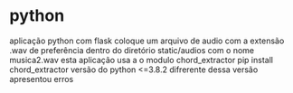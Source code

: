 # python
aplicação python com flask
coloque um arquivo de audio com a extensão .wav de preferência dentro do diretório static/audios  com o nome musica2.wav
esta aplicação usa a o modulo chord_extractor pip install chord_extractor
versão do python <=3.8.2 difrerente dessa versão apresentou erros

